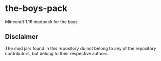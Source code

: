# the-boys-pack

Minecraft 1.16 modpack for the boys

## Disclaimer

The mod jars found in this repository do not belong to any of the repository contributors, but belong to their respective authors.

